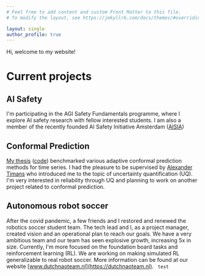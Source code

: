 ```yaml
---
# Feel free to add content and custom Front Matter to this file.
# To modify the layout, see https://jekyllrb.com/docs/themes/#overriding-theme-defaults

layout: single
author_profile: true
---
```

<!-- website icon
<link rel="icon" type="image/x-icon" href="/images/favicon.ico">

-->
 
Hi, welcome to my website!

# Current projects

## AI Safety
I'm participating in the AGI Safety Fundamentals programme, where I explore AI safety research with fellow interested students. I am also a member of the recently founded AI Safety Initiative Amsterdam ([AISIA](https://aisafetyamsterdam.com/))


## Conformal Prediction
[My thesis](/assets/share/BScThesis_DerckPrinzhorn.pdf) ([code](https://github.com/dweprinz/Benchmarking-conformal-prediction-methods-for-time-series-regression)) benchmarked various adaptive conformal prediction methods for time series. I had the pleasure to be supervised by [Alexander Timans](https://www.linkedin.com/in/alexander-timans/) who introduced me to the topic of uncertainty quantification (UQ). I'm very interested in reliability through UQ and planning to work on another project related to conformal prediction.

## Autonomous robot soccer
After the covid pandemic, a few friends and I restored and renewed the robotics soccer student team. The tech lead and I, as a project manager, created vision and an operational plan to reach our goals. We have a very ambitious team and our team has seen explosive growth, increasing 5x in size. Currently, I'm more focused on the foundation board tasks and reinforcement learning (RL). We are working on making simulated RL generalizable to real robot soccer. More information can be found at our website [www.dutchnaoteam.nl](https://dutchnaoteam.nl).
<code>
test
</code>
